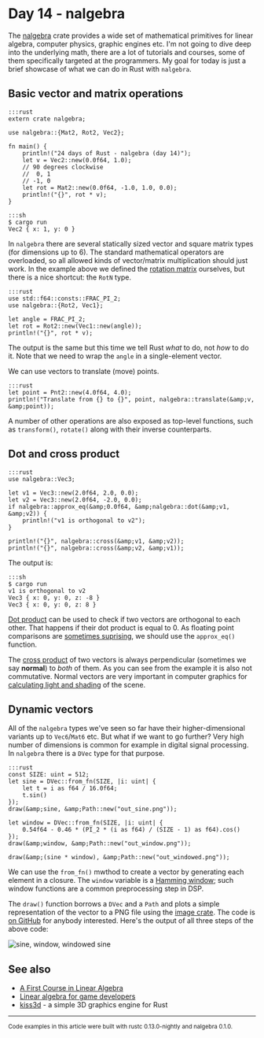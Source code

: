 # Day 14 - nalgebra

The [nalgebra](https://crates.io/crates/nalgebra) crate provides a wide set of mathematical primitives for linear algebra, computer physics, graphic engines etc. I'm not going to dive deep into the underlying math, there are a lot of tutorials and courses, some of them specifically targeted at the programmers. My goal for today is just a brief showcase of what we can do in Rust with `nalgebra`.

Basic vector and matrix operations
----------------------------------

    :::rust
    extern crate nalgebra;

    use nalgebra::{Mat2, Rot2, Vec2};

    fn main() {
        println!("24 days of Rust - nalgebra (day 14)");
        let v = Vec2::new(0.0f64, 1.0);
        // 90 degrees clockwise
        //  0, 1
        // -1, 0
        let rot = Mat2::new(0.0f64, -1.0, 1.0, 0.0);
        println!("{}", rot * v);
    }

<!-- -->

    :::sh
    $ cargo run
    Vec2 { x: 1, y: 0 }

In `nalgebra` there are several statically sized vector and square matrix types (for dimensions up to 6). The standard mathematical operators are overloaded, so all allowed kinds of vector/matrix multiplication should just work. In the example above we defined the [rotation matrix](http://en.wikipedia.org/wiki/Rotation_matrix) ourselves, but there is a nice shortcut: the `RotN` type.

    :::rust
    use std::f64::consts::FRAC_PI_2;
    use nalgebra::{Rot2, Vec1};

    let angle = FRAC_PI_2;
    let rot = Rot2::new(Vec1::new(angle));
    println!("{}", rot * v);

The output is the same but this time we tell Rust *what* to do, not *how* to do it. Note that we need to wrap the `angle` in a single-element vector.

We can use vectors to translate (move) points.

    :::rust
    let point = Pnt2::new(4.0f64, 4.0);
    println!("Translate from {} to {}", point, nalgebra::translate(&amp;v, &amp;point));

A number of other operations are also exposed as top-level functions, such as `transform()`, `rotate()` along with their inverse counterparts.

Dot and cross product
---------------------

    :::rust
    use nalgebra::Vec3;

    let v1 = Vec3::new(2.0f64, 2.0, 0.0);
    let v2 = Vec3::new(2.0f64, -2.0, 0.0);
    if nalgebra::approx_eq(&amp;0.0f64, &amp;nalgebra::dot(&amp;v1, &amp;v2)) {
        println!("v1 is orthogonal to v2");
    }

    println!("{}", nalgebra::cross(&amp;v1, &amp;v2));
    println!("{}", nalgebra::cross(&amp;v2, &amp;v1));

The output is:

    :::sh
    $ cargo run
    v1 is orthogonal to v2
    Vec3 { x: 0, y: 0, z: -8 }
    Vec3 { x: 0, y: 0, z: 8 }

[Dot product](http://en.wikipedia.org/wiki/Dot_product) can be used to check if two vectors are orthogonal to each other. That happens if their dot product is equal to 0. As floating point comparisons are [sometimes suprising](http://www.parashift.com/c++-faq/floating-point-arith.html), we should use the `approx_eq()` function.

The [cross product](http://en.wikipedia.org/wiki/Cross_product) of two vectors is always perpendicular (sometimes we say **normal**) to *both* of them. As you can see from the example it is also not commutative. Normal vectors are very important in computer graphics for [calculating light and shading](http://www.opengl-tutorial.org/beginners-tutorials/tutorial-8-basic-shading/) of the scene.

Dynamic vectors
---------------

All of the `nalgebra` types we've seen so far have their higher-dimensional variants up to `Vec6`/`Mat6` etc. But what if we want to go further? Very high number of dimensions is common for example in digital signal processing. In `nalgebra` there is a `DVec` type for that purpose.

    :::rust
    const SIZE: uint = 512;
    let sine = DVec::from_fn(SIZE, |i: uint| {
        let t = i as f64 / 16.0f64;
        t.sin()
    });
    draw(&amp;sine, &amp;Path::new("out_sine.png"));

    let window = DVec::from_fn(SIZE, |i: uint| {
        0.54f64 - 0.46 * (PI_2 * (i as f64) / (SIZE - 1) as f64).cos()
    });
    draw(&amp;window, &amp;Path::new("out_window.png"));

    draw(&amp;(sine * window), &amp;Path::new("out_windowed.png"));

We can use the `from_fn()` mwthod to create a vector by generating each element in a closure. The `window` variable is a [Hamming window](http://en.wikipedia.org/wiki/Window_function#Hamming_window); such window functions are a common preprocessing step in DSP.

The `draw()` function borrows a `DVec` and a `Path` and plots a simple representation of the vector to a PNG file using the [image crate](https://siciarz.net/24-days-of-rust-image/). The code is [on GitHub](https://github.com/zsiciarz/24daysofrust/blob/86aef8e34a1b7681a189ffbf0abc50a1f413da23/src/day14.rs#L10) for anybody interested. Here's the output of all three steps of the above code:

![sine, window, windowed sine](//i.imgur.com/mQKFms3.png)

See also
--------

* [A First Course in Linear Algebra](http://linear.ups.edu/html/fcla.html)
* [Linear algebra for game developers](http://blog.wolfire.com/2009/07/linear-algebra-for-game-developers-part-1/)
* [kiss3d](https://github.com/sebcrozet/kiss3d) - a simple 3D graphics engine for Rust

----

<small>
Code examples in this article were built with rustc 0.13.0-nightly and nalgebra 0.1.0.
</small>
